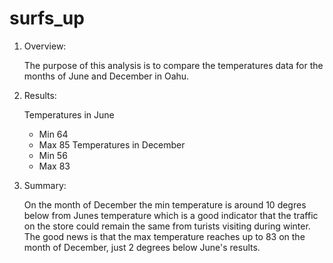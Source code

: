 # surfs_up

1. Overview:

   The purpose of this analysis is to compare the temperatures data for the months of June and December in Oahu.

2. Results:

    Temperatures in June
    * Min 64
    * Max 85
    Temperatures in December
    * Min 56
    * Max 83
    
3. Summary:

    On the month of December the min temperature is around 10 degres below from Junes temperature which is a good indicator that the traffic on the store could remain the same from turists visiting during winter. The good news is that the max temperature reaches up to 83 on the month of December, just 2 degrees below June's results.